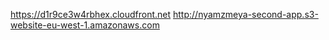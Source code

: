 https://d1r9ce3w4rbhex.cloudfront.net
http://nyamzmeya-second-app.s3-website-eu-west-1.amazonaws.com
